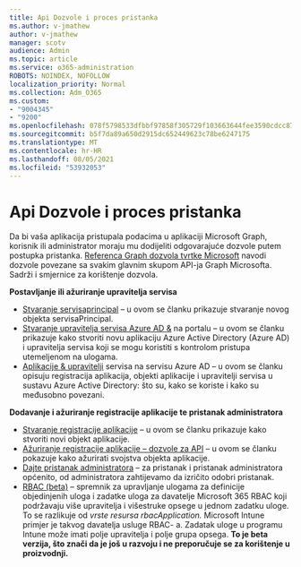 ```yaml
---
title: Api Dozvole i proces pristanka
ms.author: v-jmathew
author: v-jmathew
manager: scotv
audience: Admin
ms.topic: article
ms.service: o365-administration
ROBOTS: NOINDEX, NOFOLLOW
localization_priority: Normal
ms.collection: Adm_O365
ms.custom:
- "9004345"
- "9200"
ms.openlocfilehash: 078f5798533dfbbf97858f305729f103663644fee3590cdcc877233041adae81
ms.sourcegitcommit: b5f7da89a650d2915dc652449623c78be6247175
ms.translationtype: MT
ms.contentlocale: hr-HR
ms.lasthandoff: 08/05/2021
ms.locfileid: "53932053"
---
```

# <a name="api-permissions-and-consent-process"></a>Api Dozvole i proces pristanka

Da bi vaša aplikacija pristupala podacima u aplikaciji Microsoft Graph, korisnik ili administrator moraju mu dodijeliti odgovarajuće dozvole putem postupka pristanka. [Referenca Graph dozvola tvrtke Microsoft](https://docs.microsoft.com/graph/permissions-reference) navodi dozvole povezane sa svakim glavnim skupom API-ja Graph Microsofta. Sadrži i smjernice za korištenje dozvola.

**Postavljanje ili ažuriranje upravitelja servisa**

- [Stvaranje servisaprincipal](https://docs.microsoft.com/graph/api/serviceprincipal-post-serviceprincipals) – u ovom se članku prikazuje stvaranje novog objekta servisaPrincipal.
- [Stvaranje upravitelja servisa Azure AD &](https://docs.microsoft.com/azure/active-directory/develop/howto-create-service-principal-portal) na portalu – u ovom se članku prikazuje kako stvoriti novu aplikaciju Azure Active Directory (Azure AD) i upravitelja servisa koji se mogu koristiti s kontrolom pristupa utemeljenom na ulogama.
- [Aplikacije & upravitelji](https://docs.microsoft.com/azure/active-directory/develop/app-objects-and-service-principals) servisa na servisu Azure AD – u ovom se članku opisuju registracija aplikacija, objekti aplikacije i upravitelji servisa u sustavu Azure Active Directory: što su, kako se koriste i kako su međusobno povezani.

**Dodavanje i ažuriranje registracije aplikacije te pristanak administratora**

- [Stvaranje registracije aplikacije](https://docs.microsoft.com/graph/api/application-post-applications) – u ovom se članku prikazuje kako stvoriti novi objekt aplikacije.
- [Ažuriranje registracije aplikacije – dozvole za API](https://docs.microsoft.com/graph/api/application-update) – u ovom se članku pokazuje kako ažurirati svojstva objekta aplikacije.
- [Dajte pristanak administratora](https://docs.microsoft.com/graph/security-authorization#grant-permissions-to-an-application) – za pristanak i pristanak administratora općenito, od administratora zahtijevamo da izričito odobri pristanak.
- [RBAC (beta)](https://docs.microsoft.com/graph/api/resources/rbacapplicationmultiple) – spremnik za upravljanje ulogama za definicije objedinjenih uloga i zadatke uloga za davatelje Microsoft 365 RBAC koji podržavaju više upravitelja i višestruke opsege u jednom zadatku uloge. To se razlikuje od *vrste resursa rbacApplication.* Microsoft Intune primjer je takvog davatelja usluge RBAC- a. Zadatak uloge u programu Intune može imati polje upravitelja i polje grupa opsega. **To je beta verzija, što znači da je još u razvoju i ne preporučuje se za korištenje u proizvodnji.**
